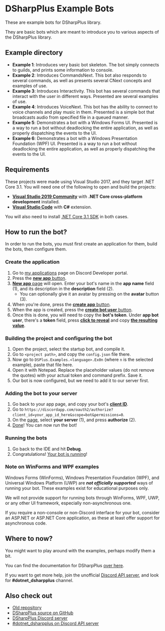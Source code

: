 # DSharpPlus Example Bots
These are example bots for DSharpPlus library.

They are basic bots which are meant to introduce you to various aspects of the DSharpPlus library.

## Example directory
* **Example 1**: Introduces very basic bot skeleton. The bot simply connects to guilds, and prints some information to console.
* **Example 2**: Introduces CommandsNext. This bot also responds to several commands, as well as presents several CNext concepts and examples of use.
* **Example 3**: Introduces Interactivity. This bot has several commands that interact with the user in different ways. Presented are several examples of use.
* **Example 4**: Introduces VoiceNext. This bot has the ability to connect to voice channels and play music in them. Presented is a simple bot that broadcasts audio from specified file in a queued manner.
* **Example 5**: Demonstrates a bot with a Windows Forms UI. Presented is a way to run a bot without deadlocking the entire application, as well as properly dispatching the events to the UI.
* **Example 6**: Demonstrates a bot with a Windows Presentation Foundation (WPF) UI. Presented is a way to run a bot without deadlocking the entire application, as well as properly dispatching the events to the UI.

## Requirements
These projects were made using Visual Studio 2017, and they target .NET Core 3.1. You will need one of the following to open and build the projects:

* [**Visual Studio 2019 Community**](https://www.visualstudio.com/thank-you-downloading-visual-studio/?sku=Community) with **.NET Core cross-platform development** installed.
* [**Visual Studio Code**](https://code.visualstudio.com/download) with **C#** extension.

You will also need to install [.NET Core 3.1 SDK](https://www.microsoft.com/net/download/core) in both cases.

## How to run the bot?
In order to run the bots, you must first create an application for them, build the bots, then configure them.

### Create the application
1. Go to [my applications](https://discordapp.com/developers/applications/me) page on Discord Developer portal.
2. Press the [**new app** button](http://i.imgur.com/IVsPyNw.png).
3. [**New app** page](http://i.imgur.com/3mrEG9x.png) will open. Enter your bot's name in the **app name** field (1), and its description in the **description** field (2).
   * You can optionally give it an avatar by pressing on the **avatar** button (3).
4. When you're done, press the [**create app** button](http://i.imgur.com/ur3HFng.png).
5. When the app is created, press the [**create bot user** button](http://i.imgur.com/b69CHy7.png).
6. Once this is done, you will need to copy the **bot's token**. Under **app bot user**, there's a **token** field, press [**click to reveal**](http://i.imgur.com/00b4Nt8.png) and copy [**the resulting value**](http://i.imgur.com/Lt2uhcN.png).

### Building the project and configuring the bot
1. Open the project, select the startup bot, and compile it.
2. Go to `<project path>`, and copy the `config.json` file there.
3. Now go to `DSPlus.Examples.<language>.Ex0n` (where `n` is the selected example), paste that file here.
4. Open it with Notepad. Replace the placeholder values (do not remove the quotes) with your actual token and command prefix. Save it.
5. Our bot is now configured, but we need to add it to our server first.

### Adding the bot to your server
1. Go back to your app page, and copy your bot's [**client ID**](http://i.imgur.com/NuAPpoY.png).
2. Go to `https://discordapp.com/oauth2/authorize?client_id=your_app_id_here&scope=bot&permissions=0`.
3. On the [page](http://i.imgur.com/QeH0o5S.png), select **your server** (1), and press **authorize** (2).
4. [Done](http://i.imgur.com/LF1gpm2.png)! You can now run the bot!

### Running the bots
1. Go back to the IDE and hit **Debug**.
2. Congratulations! [Your bot is running](http://i.imgur.com/VXpCt1P.png)!

### Note on WinForms and WPF examples
Windows Forms (WinForms), Windows Presentation Foundation (WPF), and Universal Windows Platform (UWP) are ***not officially supported*** ways of running your bot. These examples exist for educational purposes only.

We will not provide support for running bots through WinForms, WPF, UWP, or any other UI framework, especially non-asynchronous one.

If you require a non-console or non-Discord interface for your bot, consider an ASP.NET or ASP.NET Core application, as these at least offer support for asynchronous code.

## Where to now?
You might want to play around with the examples, perhaps modify them a bit.

You can find the documentation for DSharpPlus [over here](https://dsharpplus.github.io/).

If you want to get more help, join the unofficial [Discord API server](https://discord.gg/discord-api), and look for **#dotnet_dsharpplus** channel.

## Also check out
* [Old repository](https://github.com/DSharpPlus/Example-Bots)
* [DSharpPlus source on GitHub](https://github.com/DSharpPlus/DSharpPlus)
* [DSharpPlus Discord server](https://discord.gg/0oZpaYcAjfvkDuE4)
* [#dotnet_dsharpplus on Discord API server](https://discord.gg/N4WeVd)
